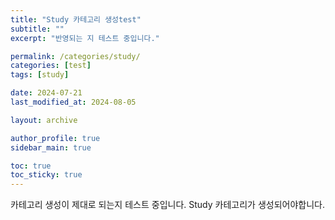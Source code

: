 ```yaml
---
title: "Study 카테고리 생성test"
subtitle: ""
excerpt: "반영되는 지 테스트 중입니다."

permalink: /categories/study/
categories: [test]
tags: [study]  

date: 2024-07-21
last_modified_at: 2024-08-05

layout: archive

author_profile: true
sidebar_main: true

toc: true
toc_sticky: true
---
```




카테고리 생성이 제대로 되는지 테스트 중입니다. Study 카테고리가 생성되어야합니다.
